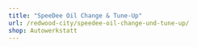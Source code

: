 ```yaml
---
title: "SpeeDee Oil Change & Tune-Up"
url: /redwood-city/speedee-oil-change-und-tune-up/
shop: Autowerkstatt
---
```

